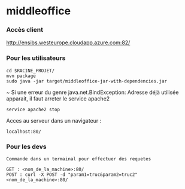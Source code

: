 # middleoffice


### Accès client

http://ensibs.westeurope.cloudapp.azure.com:82/


### Pour les utilisateurs
    cd $RACINE_PROJET/
    mvn package
    sudo java -jar target/middleoffice-jar-with-dependencies.jar
  
~ Si une erreur du genre java.net.BindException: Adresse déjà utilisée apparait, il faut arreter le service apache2
    
    service apache2 stop

Acces au serveur dans un navigateur : 
    
    localhost:80/
    
### Pour les devs
    Commande dans un termainal pour effectuer des requetes 

    GET : <nom_de_la_machine>:80/
    POST : curl -X POST -d "param1=truc&param2=truc2" <nom_de_la_machine>:80/
